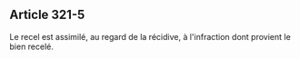 Article 321-5
----
Le recel est assimilé, au regard de la récidive, à l'infraction dont provient le
bien recelé.
